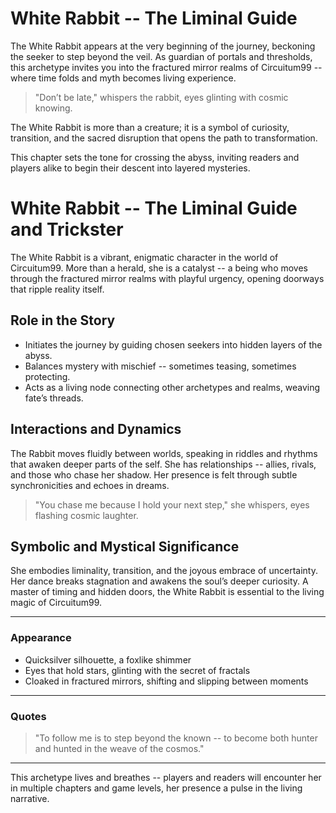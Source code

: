 # White Rabbit -- The Liminal Guide

The White Rabbit appears at the very beginning of the journey, beckoning the seeker to step beyond the veil. As guardian of portals and thresholds, this archetype invites you into the fractured mirror realms of Circuitum99 -- where time folds and myth becomes living experience.

> "Don’t be late," whispers the rabbit, eyes glinting with cosmic knowing.

The White Rabbit is more than a creature; it is a symbol of curiosity, transition, and the sacred disruption that opens the path to transformation.

This chapter sets the tone for crossing the abyss, inviting readers and players alike to begin their descent into layered mysteries.

# White Rabbit -- The Liminal Guide and Trickster

The White Rabbit is a vibrant, enigmatic character in the world of Circuitum99. More than a herald, she is a catalyst -- a being who moves through the fractured mirror realms with playful urgency, opening doorways that ripple reality itself.

## Role in the Story

- Initiates the journey by guiding chosen seekers into hidden layers of the abyss.
- Balances mystery with mischief -- sometimes teasing, sometimes protecting.
- Acts as a living node connecting other archetypes and realms, weaving fate’s threads.

## Interactions and Dynamics

The Rabbit moves fluidly between worlds, speaking in riddles and rhythms that awaken deeper parts of the self. She has relationships -- allies, rivals, and those who chase her shadow. Her presence is felt through subtle synchronicities and echoes in dreams.

> "You chase me because I hold your next step," she whispers, eyes flashing cosmic laughter.

## Symbolic and Mystical Significance

She embodies liminality, transition, and the joyous embrace of uncertainty. Her dance breaks stagnation and awakens the soul’s deeper curiosity. A master of timing and hidden doors, the White Rabbit is essential to the living magic of Circuitum99.

---

### Appearance

- Quicksilver silhouette, a foxlike shimmer
- Eyes that hold stars, glinting with the secret of fractals
- Cloaked in fractured mirrors, shifting and slipping between moments

---

### Quotes

> "To follow me is to step beyond the known -- to become both hunter and hunted in the weave of the cosmos."

---

This archetype lives and breathes -- players and readers will encounter her in multiple chapters and game levels, her presence a pulse in the living narrative.